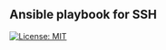 ## Ansible playbook for SSH

[![License: MIT](https://img.shields.io/badge/License-MIT-yellow.svg)](https://opensource.org/licenses/MIT)
